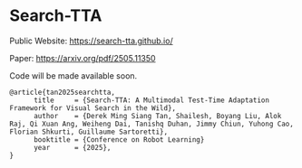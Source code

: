 # Search-TTA
Public Website: https://search-tta.github.io/

Paper: https://arxiv.org/pdf/2505.11350

Code will be made available soon.

```
@article{tan2025searchtta,
      title     = {Search-TTA: A Multimodal Test-Time Adaptation Framework for Visual Search in the Wild},
      author    = {Derek Ming Siang Tan, Shailesh, Boyang Liu, Alok Raj, Qi Xuan Ang, Weiheng Dai, Tanishq Duhan, Jimmy Chiun, Yuhong Cao, Florian Shkurti, Guillaume Sartoretti},
      booktitle = {Conference on Robot Learning}
      year      = {2025},
}
```
